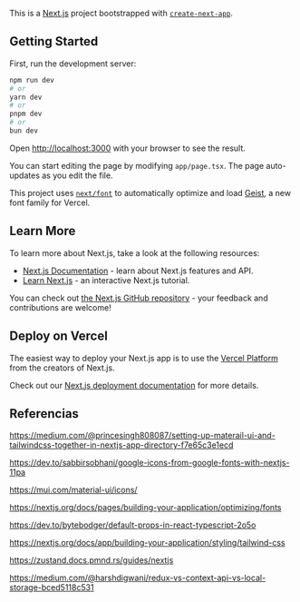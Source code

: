 This is a [Next.js](https://nextjs.org) project bootstrapped with [`create-next-app`](https://nextjs.org/docs/app/api-reference/cli/create-next-app).

## Getting Started

First, run the development server:

```bash
npm run dev
# or
yarn dev
# or
pnpm dev
# or
bun dev
```

Open [http://localhost:3000](http://localhost:3000) with your browser to see the result.

You can start editing the page by modifying `app/page.tsx`. The page auto-updates as you edit the file.

This project uses [`next/font`](https://nextjs.org/docs/app/building-your-application/optimizing/fonts) to automatically optimize and load [Geist](https://vercel.com/font), a new font family for Vercel.

## Learn More

To learn more about Next.js, take a look at the following resources:

- [Next.js Documentation](https://nextjs.org/docs) - learn about Next.js features and API.
- [Learn Next.js](https://nextjs.org/learn) - an interactive Next.js tutorial.

You can check out [the Next.js GitHub repository](https://github.com/vercel/next.js) - your feedback and contributions are welcome!

## Deploy on Vercel

The easiest way to deploy your Next.js app is to use the [Vercel Platform](https://vercel.com/new?utm_medium=default-template&filter=next.js&utm_source=create-next-app&utm_campaign=create-next-app-readme) from the creators of Next.js.

Check out our [Next.js deployment documentation](https://nextjs.org/docs/app/building-your-application/deploying) for more details.

## Referencias

https://medium.com/@princesingh808087/setting-up-materail-ui-and-tailwindcss-together-in-nextjs-app-directory-f7e65c3e1ecd

https://dev.to/sabbirsobhani/google-icons-from-google-fonts-with-nextjs-11pa

https://mui.com/material-ui/icons/

https://nextjs.org/docs/pages/building-your-application/optimizing/fonts

https://dev.to/bytebodger/default-props-in-react-typescript-2o5o

https://nextjs.org/docs/app/building-your-application/styling/tailwind-css

https://zustand.docs.pmnd.rs/guides/nextjs

https://medium.com/@harshdigwani/redux-vs-context-api-vs-local-storage-bced5118c531